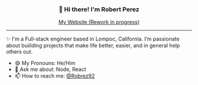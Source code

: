 <h3 align="center">👋 Hi there! I'm Robert Perez</h3>
<p align="center">
  <a href="https://robertperez.dev">My Website (Rework in progress)</a>
</p>

---
✨ I'm a Full-stack engineer based in Lompoc, California. I’m passionate about buiilding projects that make life better, easier, and in general help others out. 

- 😄 My Pronouns: He/Him   
- 💬 Ask me about: Node, React 
- 📫 How to reach me: [@Robrez92](https://twitter.com/Robrez92)
